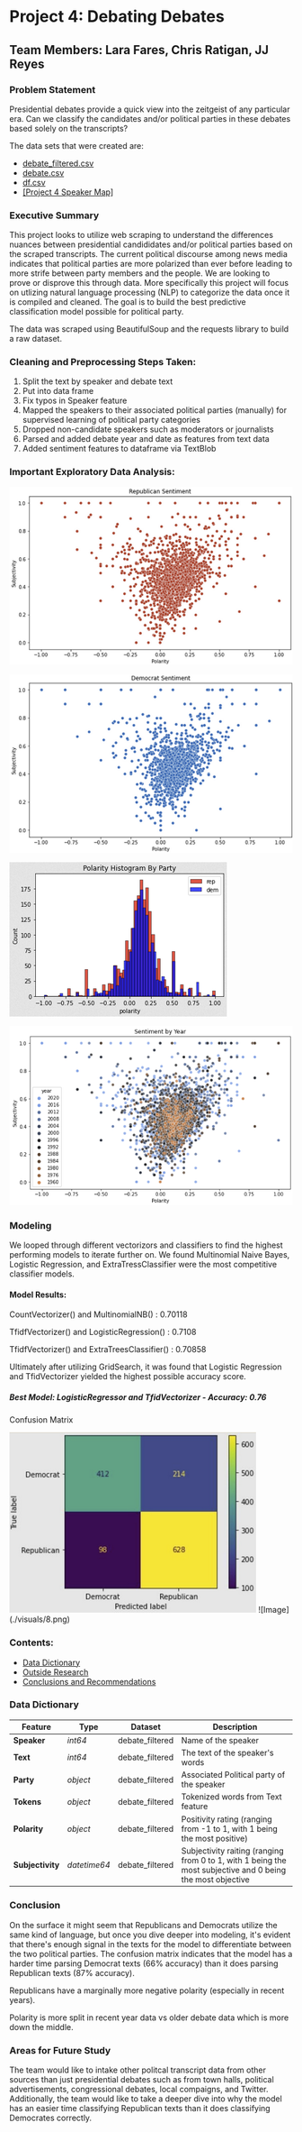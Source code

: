 # Project 4: Debating Debates
## Team Members: Lara Fares, Chris Ratigan, JJ Reyes

### Problem Statement
Presidential debates provide a quick view into the zeitgeist of any particular era. Can we classify the candidates and/or political parties in these debates based solely on the transcripts?

The data sets that were created are:
- [debate_filtered.csv](./data/debate_filtered.csv)
- [debate.csv](./data/debate.csv)
- [df.csv](./data/df)
- <a href="./data/Project 4 speaker map - cleaned_debate.csv">[Project 4 Speaker Map]</a>

### Executive Summary
This project looks to utilize web scraping to understand the differences nuances between presidential candididates and/or political parties based on the scraped transcripts. The current political discourse among news media indicates that political parties are more polarized than ever before leading to more strife between party members and the people. We are looking to prove or disprove this through data. More specifically this project will focus on utlizing natural language processing (NLP) to categorize the data once it is compiled and cleaned. The goal is to build the best predictive classification model possible for political party.

The data was scraped using BeautifulSoup and the requests library to build a raw dataset. 

### Cleaning and Preprocessing Steps Taken:
1. Split the text by speaker and debate text
2. Put into data frame
3. Fix typos in Speaker feature
4. Mapped the speakers to their associated political parties (manually) for supervised learning of political party categories
5. Dropped non-candidate speakers such as moderators or journalists
6. Parsed and added debate year and date as features from text data
7. Added sentiment features to dataframe via TextBlob

### Important Exploratory Data Analysis:

![Image](./visuals/1.png)

![Image](./visuals/2.png)

![Image](./visuals/4.png)

![Image](./visuals/9.png)

### Modeling 
We looped through different vectorizors and classifiers to find the highest performing models to iterate further on. We found Multinomial Naive Bayes, Logistic Regression, and ExtraTressClassifier were the most competitive classifier models.  

#### Model Results:

CountVectorizer() and MultinomialNB() : 0.70118

TfidfVectorizer() and LogisticRegression() : 0.7108

TfidfVectorizer() and ExtraTreesClassifier() : 0.70858

Ultimately after utilizing GridSearch, it was found that Logistic Regression and TfidVectorizer yielded the highest possible accuracy score.

##### Best Model: LogisticRegressor and TfidVectorizer - Accuracy: 0.76

Confusion Matrix

<img src="./visuals/8.png" alt="JJ is cool">
![Image](./visuals/8.png)


### Contents:

- [Data Dictionary](#Data-Dictionary)
- [Outside Research](#Outside-Research)
- [Conclusions and Recommendations](#Conclusions-and-Recommendations)



### Data Dictionary
|Feature|Type|Dataset|Description|
|---|---|---|---|
|**Speaker**|*int64*|debate_filtered|Name of the speaker|
|**Text**|*int64*|debate_filtered|The text of the speaker's words|
|**Party**|*object*|debate_filtered|Associated Political party of the speaker|
|**Tokens**|*object*|debate_filtered|Tokenized words from Text feature|
|**Polarity**|*object*|debate_filtered|Positivity rating (ranging from -1 to 1, with 1 being the most positive)|
|**Subjectivity**|*datetime64*|debate_filtered|Subjectivity raiting (ranging from 0 to 1, with 1 being the most subjective and 0 being the most objective|




### Conclusion
On the surface it might seem that Republicans and Democrats utilize the same kind of language, but once you dive deeper into modeling, it's evident that there's enough signal in the texts for the model to differentiate between the two political parties. The confusion matrix indicates that the model has a harder time parsing Democrat texts (66% accuracy) than it does parsing Republican texts (87% accuracy). 

Republicans have a marginally more negative polarity (especially in recent years).

Polarity is more split in recent year data vs older debate data which is more down the middle.


### Areas for Future Study
The team would like to intake other politcal transcript data from other sources than just presidential debates such as from town halls, political advertisements, congressional debates, local compaigns, and Twitter. Additionally, the team would like to take a deeper dive into why the model has an easier time classifying Republican texts than it does classifying Democrates correctly.
